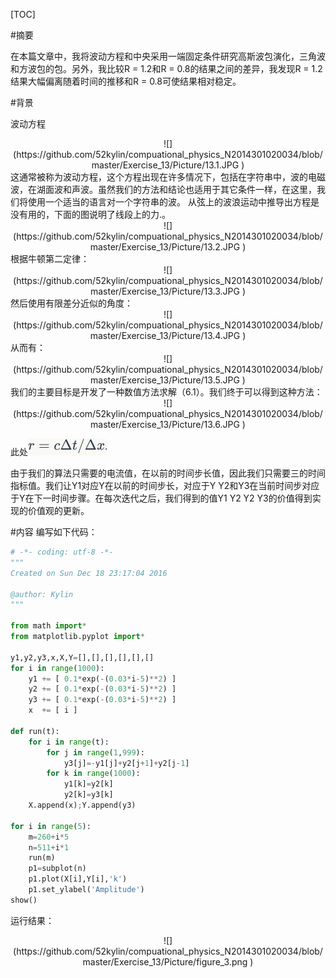 
[TOC]

#摘要

在本篇文章中，我将波动方程和中央采用一端固定条件研究高斯波包演化，三角波和方波包的包。另外，我比较R = 1.2和R = 0.8的结果之间的差异，我发现R = 1.2结果大幅偏离随着时间的推移和R = 0.8可使结果相对稳定。

#背景

波动方程
   <div align=center>
    ![](https://github.com/52kylin/compuational_physics_N2014301020034/blob/master/Exercise_13/Picture/13.1.JPG )
</div>
这通常被称为波动方程，这个方程出现在许多情况下，包括在字符串中，波的电磁波，在湖面波和声波。虽然我们的方法和结论也适用于其它条件一样，在这里，我们将使用一个适当的语言对一个字符串的波。
从弦上的波浪运动中推导出方程是没有用的，下面的图说明了线段上的力.。
   <div align=center>
    ![](https://github.com/52kylin/compuational_physics_N2014301020034/blob/master/Exercise_13/Picture/13.2.JPG )
</div>
根据牛顿第二定律：
   <div align=center>
    ![](https://github.com/52kylin/compuational_physics_N2014301020034/blob/master/Exercise_13/Picture/13.3.JPG )
</div>
然后使用有限差分近似的角度：
   <div align=center>
    ![](https://github.com/52kylin/compuational_physics_N2014301020034/blob/master/Exercise_13/Picture/13.4.JPG )
</div>从而有：
   <div align=center>
    ![](https://github.com/52kylin/compuational_physics_N2014301020034/blob/master/Exercise_13/Picture/13.5.JPG )
</div>
我们的主要目标是开发了一种数值方法求解（6.1）。我们终于可以得到这种方法：
   <div align=center>
    ![](https://github.com/52kylin/compuational_physics_N2014301020034/blob/master/Exercise_13/Picture/13.6.JPG )
</div>

此处![](https://github.com/52kylin/compuational_physics_N2014301020034/blob/master/Exercise_13/Picture/13.7.JPG )

由于我们的算法只需要的电流值，在以前的时间步长值，因此我们只需要三的时间指标值。我们让Y1对应Y在以前的时间步长，对应于Y Y2和Y3在当前时间步对应于Y在下一时间步骤。在每次迭代之后，我们得到的值Y1 Y2 Y2 Y3的价值得到实现的价值观的更新。

#内容
编写如下代码：
```python
# -*- coding: utf-8 -*-
"""
Created on Sun Dec 18 23:17:04 2016

@author: Kylin
"""

from math import*
from matplotlib.pyplot import*

y1,y2,y3,x,X,Y=[],[],[],[],[],[]
for i in range(1000):
    y1 += [ 0.1*exp(-(0.03*i-5)**2) ]
    y2 += [ 0.1*exp(-(0.03*i-5)**2) ]
    y3 += [ 0.1*exp(-(0.03*i-5)**2) ]
    x  += [ i ]

def run(t):
    for i in range(t):
        for j in range(1,999):
            y3[j]=-y1[j]+y2[j+1]+y2[j-1]
        for k in range(1000):
            y1[k]=y2[k]
            y2[k]=y3[k]
    X.append(x);Y.append(y3)

for i in range(5):
    m=260+i*5
    n=511+i*1
    run(m)
    p1=subplot(n)
    p1.plot(X[i],Y[i],'k')
    p1.set_ylabel('Amplitude')
show()
```

运行结果：
<div align=center>
    ![](https://github.com/52kylin/compuational_physics_N2014301020034/blob/master/Exercise_13/Picture/figure_3.png )
</div>
